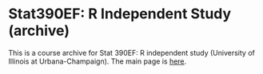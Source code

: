# Stat390EF: R Independent Study (archive)
This is a course archive for Stat 390EF: R independent study (University of Illinois at Urbana-Champaign). The main page is [here](https://ytliu0.github.io/Stat390EF-R-Independent-Study-archive).
